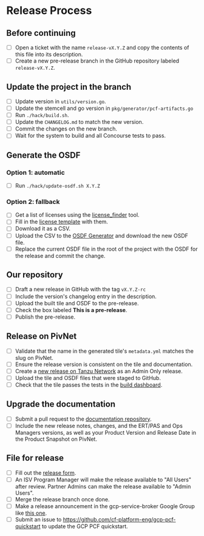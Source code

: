 # Release Process

## Before continuing

- [ ] Open a ticket with the name `release-vX.Y.Z` and copy the contents of this file into its description.
- [ ] Create a new pre-release branch in the GitHub repository labeled `release-vX.Y.Z`.

## Update the project in the branch

- [ ] Update version in `utils/version.go`.
- [ ] Update the stemcell and go version in `pkg/generator/pcf-artifacts.go`
- [ ] Run `./hack/build.sh`.
- [ ] Update the `CHANGELOG.md` to match the new version.
- [ ] Commit the changes on the new branch.
- [ ] Wait for the system to build and all Concourse tests to pass.

## Generate the OSDF

### Option 1: automatic

- [ ] Run `./hack/update-osdf.sh X.Y.Z`

### Option 2: fallback

- [ ] Get a list of licenses using the [license_finder](https://github.com/pivotal-legacy/LicenseFinder) tool.
- [ ] Fill in the [license template](https://docs.google.com/spreadsheets/d/1gqS1jwmpSIEdgTadQXhkbQqhm1hO3qOU1-AWwIYQqnw/edit#gid=0) with them.
- [ ] Download it as a CSV.
- [ ] Upload the CSV to the [OSDF Generator](http://osdf-generator.cfapps.io/static/index.html) and download the new OSDF file.
- [ ] Replace the current OSDF file in the root of the project with the OSDF for the release and commit the change.

## Our repository

- [ ] Draft a new release in GitHub with the tag `vX.Y.Z-rc`
- [ ] Include the version's changelog entry in the description.
- [ ] Upload the built tile and OSDF to the pre-release.
- [ ] Check the box labeled **This is a pre-release**.
- [ ] Publish the pre-release.

## Release on PivNet

- [ ] Validate that the name in the generated tile's `metadata.yml` matches the slug on PivNet.
- [ ] Ensure the release version is consistent on the tile and documentation.
- [ ] Create a [new release on Tanzu Network](network.pivotal.io) as an Admin Only release.
- [ ] Upload the tile and OSDF files that were staged to GitHub.
- [ ] Check that the tile passes the tests in the [build dashboard](https://tile-dashboard.cfapps.io/tiles/gcp-service-broker).

## Upgrade the documentation

- [ ] Submit a pull request to the [documentation repository](https://github.com/pivotal-cf/docs-google/tree/master/docs-content).
- [ ] Include the new release notes, changes, and the ERT/PAS and Ops Managers versions, as well as your Product Version and Release Date in the Product Snapshot on PivNet.

## File for release

- [ ] Fill out the [release form](https://docs.google.com/forms/d/e/1FAIpQLSctLGMU8iOuwq6NqDYI65aMhJ7widDQGo9SawDG0b8TFfq7Ag/viewform).
- [ ] An ISV Program Manager will make the release available to "All Users" after review. Partner Admins can make the release available to "Admin Users".
- [ ] Merge the release branch once done.
- [ ] Make a release announcement in the gcp-service-broker Google Group like [this one](https://groups.google.com/forum/#!topic/gcp-service-broker/7Ae9D2B1AzE).
- [ ] Submit an issue to https://github.com/cf-platform-eng/gcp-pcf-quickstart to update the GCP PCF quickstart.
